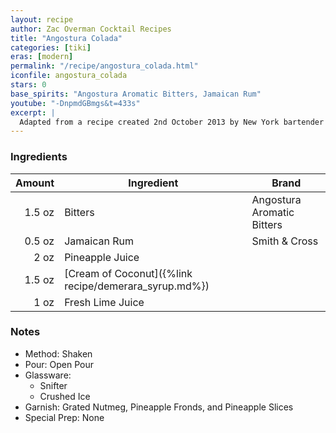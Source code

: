 ```yaml
---
layout: recipe
author: Zac Overman Cocktail Recipes
title: "Angostura Colada"
categories: [tiki]
eras: [modern]
permalink: "/recipe/angostura_colada.html"
iconfile: angostura_colada
stars: 0
base_spirits: "Angostura Aromatic Bitters, Jamaican Rum"
youtube: "-DnpmdGBmgs&t=433s"
excerpt: |
  Adapted from a recipe created 2nd October 2013 by New York bartender Zac Overman while experimenting at home. His Trinidad Colada a.k.a. Angostura Colada debuted at the Sunken Harbor Club in Brooklyn when it opened on 23 January 2014.
---
```


### Ingredients

| Amount | Ingredient                                            | Brand                      |
| -----: | ----------------------------------------------------- | -------------------------- |
| 1.5 oz | Bitters                                               | Angostura Aromatic Bitters |
| 0.5 oz | Jamaican Rum                                          | Smith & Cross              |
|   2 oz | Pineapple Juice                                       |                            |
| 1.5 oz | [Cream of Coconut]({%link recipe/demerara_syrup.md%}) |                            |
|   1 oz | Fresh Lime Juice                                      |                            |

### Notes

- Method: Shaken
- Pour: Open Pour
- Glassware:
  - Snifter
  - Crushed Ice
- Garnish: Grated Nutmeg, Pineapple Fronds, and Pineapple Slices
- Special Prep: None
